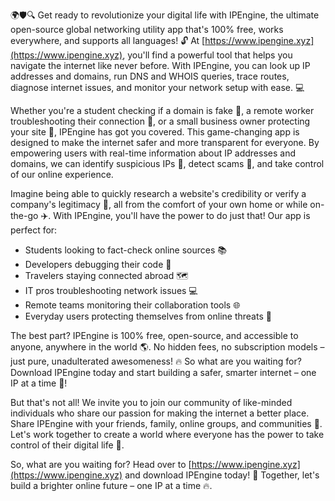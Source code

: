 🌍🛡️🔍 Get ready to revolutionize your digital life with IPEngine, the ultimate open-source global networking utility app that's 100% free, works everywhere, and supports all languages! 🔓 At [https://www.ipengine.xyz](https://www.ipengine.xyz), you'll find a powerful tool that helps you navigate the internet like never before. With IPEngine, you can look up IP addresses and domains, run DNS and WHOIS queries, trace routes, diagnose internet issues, and monitor your network setup with ease. 💻

Whether you're a student checking if a domain is fake 🤔, a remote worker troubleshooting their connection 🔧, or a small business owner protecting your site 💸, IPEngine has got you covered. This game-changing app is designed to make the internet safer and more transparent for everyone. By empowering users with real-time information about IP addresses and domains, we can identify suspicious IPs 👀, detect scams 🚫, and take control of our online experience.

Imagine being able to quickly research a website's credibility or verify a company's legitimacy 💼, all from the comfort of your own home or while on-the-go ✈️. With IPEngine, you'll have the power to do just that! Our app is perfect for:

* Students looking to fact-check online sources 📚
* Developers debugging their code 🔧
* Travelers staying connected abroad 🗺️
* IT pros troubleshooting network issues 💻
* Remote teams monitoring their collaboration tools 🌐
* Everyday users protecting themselves from online threats 💪

The best part? IPEngine is 100% free, open-source, and accessible to anyone, anywhere in the world 🌎. No hidden fees, no subscription models – just pure, unadulterated awesomeness! 🔥 So what are you waiting for? Download IPEngine today and start building a safer, smarter internet – one IP at a time 🚀!

But that's not all! We invite you to join our community of like-minded individuals who share our passion for making the internet a better place. Share IPEngine with your friends, family, online groups, and communities 👫. Let's work together to create a world where everyone has the power to take control of their digital life 💪.

So, what are you waiting for? Head over to [https://www.ipengine.xyz](https://www.ipengine.xyz) and download IPEngine today! 📡 Together, let's build a brighter online future – one IP at a time 🔥.